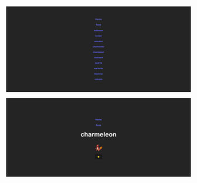
![preview](https://github.com/soymilidev/FE-III/blob/main/C22/C22-Clase/src/assets/preview.png)

![preview](https://github.com/soymilidev/FE-III/blob/main/C22/C22-Clase/src/assets/preview2.png)

